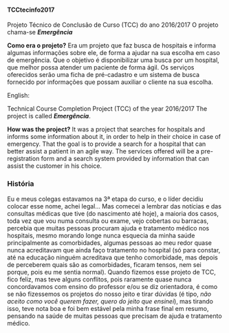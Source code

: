 #### TCCtecinfo2017
Projeto Técnico de Conclusão de Curso (TCC) do ano  2016/2017
O projeto chama-se ***Emergência***

**Como era o projeto?**
Era um projeto que faz busca de hospitais e informa algumas informações sobre ele, de forma a ajudar na sua escolha em caso de emergência.
Que o objetivo é disponibilizar uma busca por um hospital, que melhor possa atender um paciente de forma ágil. Os serviços oferecidos serão uma ficha de pré-cadastro e um sistema de busca fornecido por informações que possam auxiliar o cliente na sua escolha.

English:

Technical Course Completion Project (TCC) of the year 2016/2017 The project is called ***Emergência***.

**How was the project?**
It was a project that searches for hospitals and informs some information about it, in order to help in their choice in case of emergency. That the goal is to provide a search for a hospital that can better assist a patient in an agile way. The services offered will be a pre-registration form and a search system provided by information that can assist the customer in his choice.

### História

Eu e meus colegas estavamos na 3ª etapa do curso, e o líder decidiu colocar esse nome, achei legal... Mas comecei a lembrar das notícias e das consultas médicas que tive (do nascimento até hoje), a maioria dos casos, toda vez que vou numa consulta ou exame, vejo cobertas ou barracas, percebia que muitas pessoas procuram ajuda e tratamento médico nos hospitais, mesmo morando longe nunca esquecia da minha saúde principalmente as comorbidades, algumas pessoas ao meu redor quase nunca acreditavam que ainda faço tratamento no hospital (só para constar, até na educação ninguém acreditava que tenho comorbidade, mas depois de perceberem quais são as comorbidades, ficaram tensos, nem sei porque, pois eu me sentia normal).
Quando fizemos esse projeto de TCC, fico feliz, mas teve alguns conflitos, pois raramente quase nunca concordavamos com ensino do professor e/ou se diz orientadora, é como se não fizessemos os projetos do nosso jeito e tirar dúvidas (é tipo, *não aceito como você querem fazer, quero do jeito que ensinei*), mas tirando isso, teve nota boa e foi bem estável pela minha frase final em resumo, pensando na saúde de muitas pessoas que precisam de ajuda e tratamento médico.
